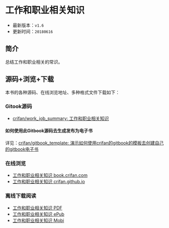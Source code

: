 # 工作和职业相关知识

* 最新版本：`v1.6`
* 更新时间：`20180616`

## 简介

总结工作和职业相关的常识。

## 源码+浏览+下载

本书的各种源码、在线浏览地址、多种格式文件下载如下：

### Gitook源码

* [crifan/work_job_summary: 工作和职业相关知识](https://github.com/crifan/work_job_summary)

#### 如何使用此Gitbook源码去生成发布为电子书

详见：[crifan/gitbook_template: 演示如何使用crifan的gitbook的模板去创建自己的gitbook电子书](https://github.com/crifan/gitbook_template)

### 在线浏览

* [工作和职业相关知识 book.crifan.com](http://book.crifan.com/books/work_job_summary/website)
* [工作和职业相关知识 crifan.github.io](https://crifan.github.io/work_job_summary/website)

### 离线下载阅读

* [工作和职业相关知识 PDF](http://book.crifan.com/books/work_job_summary/pdf/work_job_summary.pdf)
* [工作和职业相关知识 ePub](http://book.crifan.com/books/work_job_summary/epub/work_job_summary.epub)
* [工作和职业相关知识 Mobi](http://book.crifan.com/books/work_job_summary/mobi/work_job_summary.mobi)
